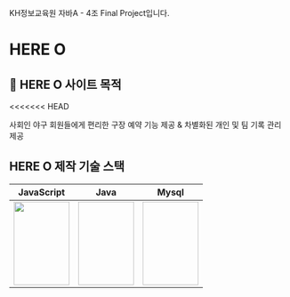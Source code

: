 KH정보교육원 자바A - 4조 Final Project입니다.

# HERE O

## :rocket: HERE O 사이트 목적

<<<<<<< HEAD

사회인 야구 회원들에게 편리한 구장 예약 기능 제공 & 차별화된 개인 및 팀 기록 관리 제공

## HERE O 제작 기술 스택

| JavaScript                                                     | Java                                                                                                   | Mysql                                                                                                                    |
| -------------------------------------------------------------- | ------------------------------------------------------------------------------------------------------ | ------------------------------------------------------------------------------------------------------------------------ |
| <img src="./readme/JavaScript-Logo" width="100" height="150"/> | <img scr="https://logos-world.net/wp-content/uploads/2022/07/Java-Logo.png" width="100" height="150"/> | <img scr="https://cdn.iconscout.com/icon/free/png-512/mysql-3521596-2945040.png?f=avif&w=256" width="100" height="150"/> |
